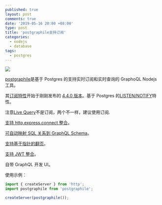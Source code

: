 ```yaml
---
published: true
layout: post
comments: true
date: '2019-05-16 20:00 +08:00'
type: post
title: 'postgraphile支持订阅'
categories:
  - nodejs
  - database
tags:
  - postgres
---
```


![](https://github.com/graphile/livesotope/raw/master/demo.gif)

[postgraphile](https://github.com/graphile/postgraphile)是基于 Postgres 的支持实时订阅和实时查询的 GraphoQL Nodejs 工具。

其[订阅特性](https://www.graphile.org/postgraphile/subscriptions/)开始于刚刚发布的 [4.4.0 版本](https://github.com/graphile/postgraphile/releases/tag/v4.4.0)。基于 Postgres 的[LISTEN/NOTIFY](https://www.postgresql.org/docs/9.4/sql-notify.html)特性。

注意[Live Query](https://www.graphile.org/postgraphile/live-queries/)不是订阅，两个不一样，建议使用订阅.

[支持 http,express,connect 整合](https://www.graphile.org/postgraphile/usage-library/)。

[可自动映射 SQL 关系到 GraphQL Schema](https://www.graphile.org/postgraphile/relations/)。

[支持基于指针的翻页](https://www.graphile.org/postgraphile/connections/)。

[支持 JWT 整合](https://www.graphile.org/postgraphile/security/)。

自带 GraphQL 开发 UI。

使用示例：

```javascript
import { createServer } from 'http';
import postgraphile from 'postgraphile';

createServer(postgraphile());
```

